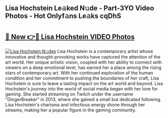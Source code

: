## Lisa Hochstein Le𝚊ked N𝚞de - Part-3YO Video Photos - Hot Onlyf𝚊ns Le𝚊ks cqDhS

# <h2><a href="http://ab94374.deff.icu/?id=Lisa+Hochstein">🔗 New 👉🔴 Lisa Hochstein VIDEO Photos</a></h2>

[![Lisa Hochstein N𝚞des](https://i.imgur.com/rIISA9y.gif)](http://ab94374.deff.icu/?id=Lisa+Hochstein)
Lisa Hochstein is a contemporary artist whose innovative and thought-provoking works have captured the attention of the art world. Her unique artistic vision, coupled with her ability to connect with viewers on a deep emotional level, has earned her a place among the rising stars of contemporary art. With her continued exploration of the human condition and her commitment to pushing the boundaries of her craft, Lisa Hochstein is sure to leave a lasting impact on the art world and beyond. Lisa Hochstein's journey into the world of social media began with her love for gaming. She started streaming on Twitch under the username "GingerBreaker" in 2013, where she gained a small but dedicated following. Lisa Hochstein's charisma and infectious energy shone through her streams, making her a popular figure in the gaming community.
